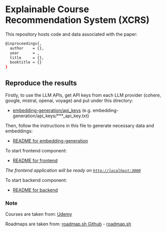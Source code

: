 # Explainable Course Recommendation System (XCRS)

This repository hosts code and data associated with the paper: 

```bash
@inproceedings{,
  author    = {},
  year      = ,
  title     = {},
  booktitle = {}
}
```

## Reproduce the results

 Firstly, to use the LLM APIs, get API keys from each LLM provider (cohere, google, mistral, openai, voyage) and put under this directory: 
 * [embedding-generation/api_keys](embedding-generation/api_keys) 
 (e.g. embedding-generation/api_keys/***_api_key.txt)

Then, follow the instructions in this file to generate necessary data and embeddings:
 * [README for embedding-generation](embedding-generation/README.md)


To start frontend component:

* [README for frontend](frontend/README.md)

*The frontend application will be ready on [``http://localhost:3000``](http://localhost:3000)*

To start backend component:

* [README for backend](backend/README.md)


### Note

Courses are taken from: [Udemy](https://udemy.com)

Roadmaps are taken from: [roadmap.sh Github](https://github.com/kamranahmedse/developer-roadmap) - [roadmap.sh](https://roadmap.sh)

